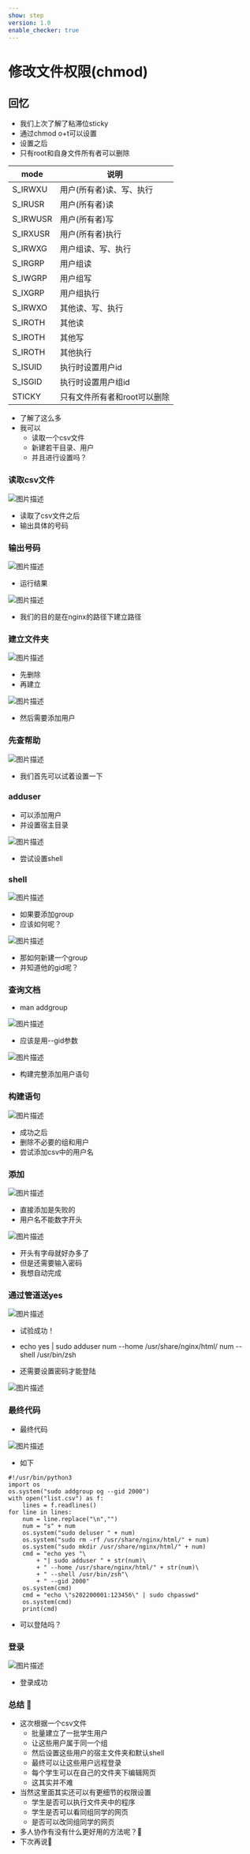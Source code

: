 ```yaml
---
show: step
version: 1.0
enable_checker: true
---
```


# 修改文件权限(chmod)

## 回忆

- 我们上次了解了粘滞位sticky
-  通过chmod o+t可以设置
-  设置之后
-  只有root和自身文件所有者可以删除

|  mode   | 说明  |
|  ----  | ----  |
| S_IRWXU  | 用户(所有者)读、写、执行 |
| S_IRUSR  | 用户(所有者)读 |
| S_IRWUSR | 用户(所有者)写 |
| S_IRXUSR  | 用户(所有者)执行 |
| S_IRWXG  | 用户组读、写、执行 |
| S_IRGRP  | 用户组读 |
| S_IWGRP  | 用户组写 |
| S_IXGRP  | 用户组执行 |
| S_IRWXO  | 其他读、写、执行 |
| S_IROTH  | 其他读 |
| S_IROTH  | 其他写 |
| S_IROTH  | 其他执行 |
| S_ISUID  | 执行时设置用户id |
| S_ISGID  | 执行时设置用户组id |
| STICKY  | 只有文件所有者和root可以删除 |

- 了解了这么多
- 我可以
	- 读取一个csv文件
	- 新建若干目录、用户
	- 并且进行设置吗？

### 读取csv文件

![图片描述](https://doc.shiyanlou.com/courses/uid1190679-20221013-1665657564554)

- 读取了csv文件之后
- 输出具体的号码

### 输出号码

![图片描述](https://doc.shiyanlou.com/courses/uid1190679-20221013-1665659481780)

- 运行结果

![图片描述](https://doc.shiyanlou.com/courses/uid1190679-20221013-1665659497328)

- 我们的目的是在nginx的路径下建立路径

### 建立文件夹

![图片描述](https://doc.shiyanlou.com/courses/uid1190679-20221013-1665660838490)

- 先删除
- 再建立

![图片描述](https://doc.shiyanlou.com/courses/uid1190679-20221013-1665664631824)

- 然后需要添加用户

### 先查帮助

![图片描述](https://doc.shiyanlou.com/courses/uid1190679-20221013-1665664867271)

- 我们首先可以试着设置一下

### adduser

- 可以添加用户
- 并设置宿主目录

![图片描述](https://doc.shiyanlou.com/courses/uid1190679-20221013-1665666344593)

- 尝试设置shell

### shell

![图片描述](https://doc.shiyanlou.com/courses/uid1190679-20221013-1665667556772)

- 如果要添加group
- 应该如何呢？

![图片描述](https://doc.shiyanlou.com/courses/uid1190679-20221013-1665666713831)

- 那如何新建一个group
- 并知道他的gid呢？

### 查询文档

- man addgroup

![图片描述](https://doc.shiyanlou.com/courses/uid1190679-20221013-1665667094434)

- 应该是用--gid参数

![图片描述](https://doc.shiyanlou.com/courses/uid1190679-20221013-1665667278597)

- 构建完整添加用户语句

### 构建语句

![图片描述](https://doc.shiyanlou.com/courses/uid1190679-20221013-1665667674486)

- 成功之后
- 删除不必要的组和用户
- 尝试添加csv中的用户名

### 添加

![图片描述](https://doc.shiyanlou.com/courses/uid1190679-20221013-1665668529320)

- 直接添加是失败的
- 用户名不能数字开头

![图片描述](https://doc.shiyanlou.com/courses/uid1190679-20221013-1665668572924)

- 开头有字母就好办多了
- 但是还需要输入密码
- 我想自动完成

### 通过管道送yes

![图片描述](https://doc.shiyanlou.com/courses/uid1190679-20221013-1665668678054)

- 试验成功！
- echo yes | sudo adduser num --home /usr/share/nginx/html/ num --shell /usr/bin/zsh

- 还需要设置密码才能登陆

![图片描述](https://doc.shiyanlou.com/courses/uid1190679-20221016-1665906419928)

### 最终代码

- 最终代码

![图片描述](https://doc.shiyanlou.com/courses/uid1190679-20221016-1665906722059)

- 如下

```
#!/usr/bin/python3
import os
os.system("sudo addgroup og --gid 2000")
with open("list.csv") as f:
    lines = f.readlines()
for line in lines:
    num = line.replace("\n","")
    num = "s" + num
    os.system("sudo deluser " + num)
    os.system("sudo rm -rf /usr/share/nginx/html/" + num)
    os.system("sudo mkdir /usr/share/nginx/html/" + num)
    cmd = "echo yes "\
        + "| sudo adduser " + str(num)\
        + " --home /usr/share/nginx/html/" + str(num)\
        + " --shell /usr/bin/zsh"\
        + " --gid 2000"
    os.system(cmd)
    cmd = "echo \"s202200001:123456\" | sudo chpasswd"
    os.system(cmd)
    print(cmd)
```

- 可以登陆吗？

### 登录

![图片描述](https://doc.shiyanlou.com/courses/uid1190679-20221016-1665906792893)

- 登录成功

### 总结 🤨 

- 这次根据一个csv文件
	- 批量建立了一批学生用户
	- 让这些用户属于同一个组
	- 然后设置这些用户的宿主文件夹和默认shell
	- 最终可以让这些用户远程登录
	- 每个学生可以在自己的文件夹下编辑网页
	- 这其实并不难
- 当然这里面其实还可以有更细节的权限设置
	- 学生是否可以执行文件夹中的程序
	- 学生是否可以看同组同学的网页
	- 是否可以改同组同学的网页
- 多人协作有没有什么更好用的方法呢？🤔
- 下次再说👋